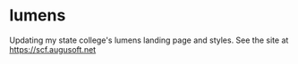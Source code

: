 # lumens
Updating my state college's lumens landing page and styles. See the site at https://scf.augusoft.net
